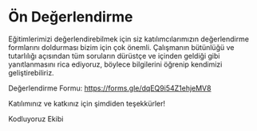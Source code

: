 # Ön Değerlendirme

Eğitimlerimizi değerlendirebilmek için siz katılımcılarımızın değerlendirme formlarını doldurması bizim için çok önemli. Çalışmanın bütünlüğü ve tutarlılığı açısından tüm soruların dürüstçe ve içinden geldiği gibi yanıtlanmasını rica ediyoruz, böylece bilgilerini öğrenip kendimizi geliştirebiliriz.

Değerlendirme Formu:  https://forms.gle/dqEQ9i54Z1ehjeMV8

Katılımınız ve katkınız için şimdiden teşekkürler!

Kodluyoruz Ekibi
